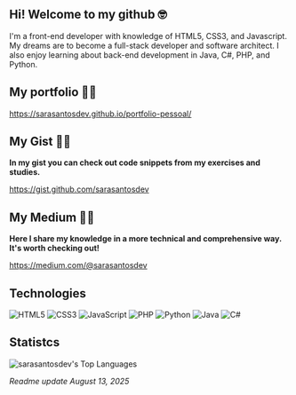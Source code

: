 ## Hi! Welcome to my github 🤓

I'm a front-end developer with knowledge of HTML5, CSS3, and Javascript. My dreams are to become a full-stack developer and software architect. I also enjoy learning about back-end development in Java, C#, PHP, and Python.

## My portfolio 👩‍💻
https://sarasantosdev.github.io/portfolio-pessoal/

## My Gist  👩‍💻
**In my gist you can check out code snippets from my exercises and studies.**

https://gist.github.com/sarasantosdev

## My Medium 👩‍💻
**Here I share my knowledge in a more technical and comprehensive way. It's worth checking out!**

https://medium.com/@sarasantosdev

## Technologies

![HTML5](https://img.shields.io/badge/html5-%23E34F26.svg?style=for-the-badge&logo=html5&logoColor=white)
![CSS3](https://img.shields.io/badge/css3-%231572B6.svg?style=for-the-badge&logo=css3&logoColor=white)
![JavaScript](https://img.shields.io/badge/javascript-%23323330.svg?style=for-the-badge&logo=javascript&logoColor=%23F7DF1E)
![PHP](https://img.shields.io/badge/php-%23777BB4.svg?style=for-the-badge&logo=php&logoColor=white)
![Python](https://img.shields.io/badge/python-3670A0?style=for-the-badge&logo=python&logoColor=ffdd54)
![Java](https://img.shields.io/badge/java-%23ED8B00.svg?style=for-the-badge&logo=openjdk&logoColor=white)
![C#](https://img.shields.io/badge/c%23-%23239120.svg?style=for-the-badge&logo=csharp&logoColor=white)

## Statistcs
![sarasantosdev's Top Languages](https://github-readme-stats.vercel.app/api/top-langs/?username=sarasantosdev&theme=radical&show_icons=true&hide_border=true&layout=compact)

_Readme update August 13, 2025_
